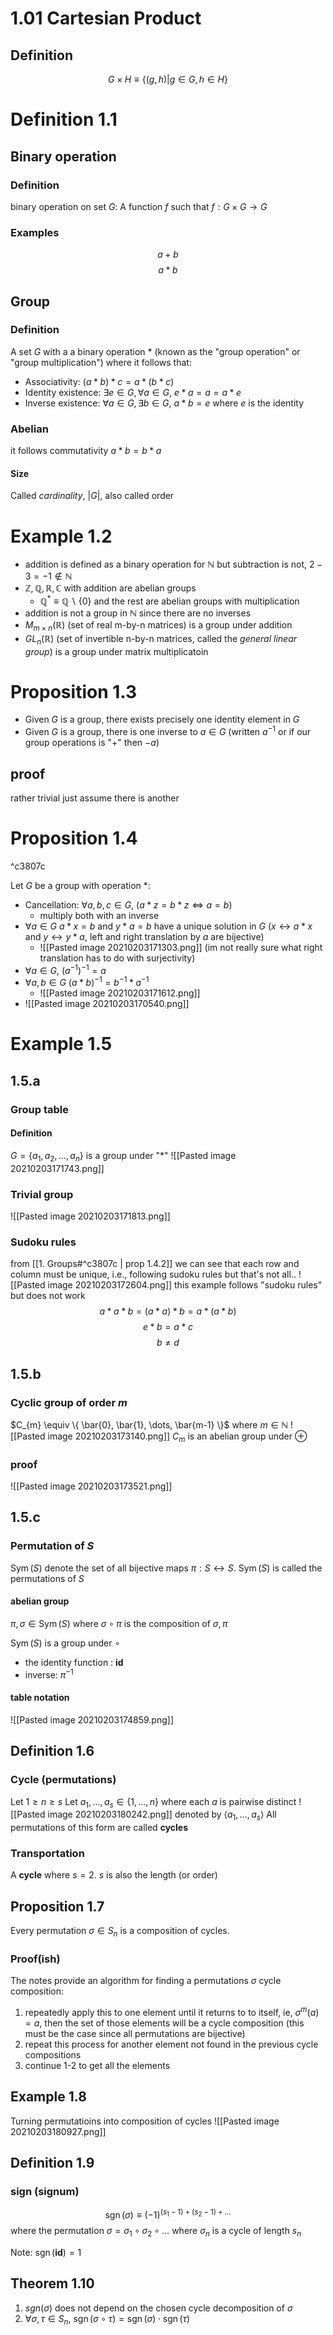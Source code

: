 # 1.01 Cartesian Product
## Definition
$$G \times H  \equiv \{ (g,h) | g \in G, h \in H \}$$

# Definition 1.1
## Binary operation
### Definition
binary operation on set $G$: A function $f$ such that $f: G \times G \rightarrow G$

### Examples
$$a+b$$
$$ a*b$$

## Group
### Definition
A set $G$ with a a binary operation $*$ (known as the "group operation" or "group multiplication")
where it follows that:
- Associativity: $(a*b)*c=a*(b*c)$
- Identity existence: $\exists e \in  G,  \forall a \in G, \ e*a=a=a*e$
- Inverse existence: $\forall a \in G, \exists b \in G, \ a*b=e$ where $e$ is the identity

### Abelian
it follows commutativity $a*b=b*a$

#### Size
Called *cardinality*, $|G|$, also called order

# Example 1.2
- addition is defined as a binary operation for $\mathbb{N}$ but subtraction is not, $2-3=-1 \notin \mathbb{N}$
- $\mathbb{Z,Q,R,C}$ with addition are abelian groups
	- $\mathbb{Q}^{*}\equiv \mathbb{Q} \backslash \{ 0 \}$ and the rest are abelian groups with multiplication
- addition is not a group in $\mathbb{N}$ since there are no inverses
- $M_{m \times n}(\mathbb{R})$ (set of real m-by-n matrices) is a group under addition
- $GL_{n}(\mathbb{R})$ (set of invertible n-by-n matrices, called the *general linear group*) is a group under matrix multiplicatoin 

# Proposition 1.3
- Given $G$ is a group, there exists precisely one identity element in $G$
- Given $G$ is a group, there is one inverse to $a \in G$ (written $a^{-1}$ or if our group operations is "+" then $-a$)

## proof
rather trivial just assume there is another

# Proposition 1.4

^c3807c

Let $G$ be a group with operation $*$:
- Cancellation: $\forall a,b,c \in G, \ (a*z=b*z \Leftrightarrow a=b)$
	-  multiply both with an inverse 
- $\forall a \in G$ $a*x=b$ and $y*a=b$ have a unique solution in $G$ ($x \leftrightarrow a*x$ and $y \leftrightarrow y *a$, left and right translation by $a$ are bijective)
	- ![[Pasted image 20210203171303.png]] (im not really sure what right translation has to do with surjectivity)
- $\forall a \in G, \ (a^{-1})^{-1}=a$
- $\forall a,b \in G \ (a*b)^{-1}=b^{-1}*a^{-1}$
	- ![[Pasted image 20210203171612.png]]
- ![[Pasted image 20210203170540.png]]

# Example 1.5
## 1.5.a
### Group table
#### Definition
$G= \{ a_{1}, a_{2},\dots,a_{n} \}$ is a group under "$*$"
![[Pasted image 20210203171743.png]]

### Trivial group
![[Pasted image 20210203171813.png]]

### Sudoku rules
from [[1. Groups#^c3807c | prop 1.4.2]] we can see that each row and column must be unique, i.e., following sudoku rules
but that's not all..
![[Pasted image 20210203172604.png]]
this example follows "sudoku rules" but does not work
$$a*a*b=(a*a)*b=a*(a*b)$$
$$e*b=a*c$$
$$b\neq d$$

## 1.5.b
### Cyclic group of order $m$
$C_{m} \equiv \{ \bar{0}, \bar{1}, \dots, \bar{m-1} \}$ where $m \in \mathbb{N}$
![[Pasted image 20210203173140.png]]
$C_{m}$ is an abelian group under $\oplus$

### proof 
![[Pasted image 20210203173521.png]]

## 1.5.c
### Permutation of $S$
$\operatorname{Sym}(S)$ denote the set of all bijective maps $\pi : S \leftrightarrow S$. $\operatorname{Sym}(S)$ is called the permutations of $S$

#### abelian group
$\pi , \sigma \in \operatorname{Sym}(S)$ where $\sigma \circ \pi$ is the composition of $\sigma , \pi$

$\operatorname{Sym}(S)$ is a group under $\circ$
- the identity function : $\mathbf{id}$
- inverse: $\pi^{-1}$ 

#### table notation
![[Pasted image 20210203174859.png]]

## Definition 1.6
### Cycle (permutations)
Let $1 \geq n \geq s$
Let $a_{1}, \dots  , a_{s} \in \{1, \dots , n \}$ where each $a$ is pairwise distinct
![[Pasted image 20210203180242.png]]
denoted by $\langle a_{1}, \dots , a_{s} \rangle$
All permutations of this form are called **cycles**

### Transportation
A **cycle** where $s=2$. $s$ is also the length (or order)

## Proposition 1.7
Every permutation $\sigma \in S_{n}$ is a composition of cycles.

### Proof(ish)
The notes provide an algorithm for finding a permutations $\sigma$ cycle composition:
1. repeatedly apply this to one element until it returns to to itself, ie, $\sigma^{m}(a)=a$, then the set of those elements will be a cycle composition (this must be the case since all permutations are bijective)
2. repeat this process for another element not found in the previous cycle compositions
3. continue 1-2 to get all the elements


## Example 1.8
Turning permutatioins into composition of cycles
![[Pasted image 20210203180927.png]]

## Definition 1.9
### sign (signum)
$$\operatorname{sgn}(\sigma) \equiv (-1)^{(s_{1}-1)+(s_{2}-1)+\dots}$$
where the permutation $\sigma = \sigma_{1} \circ \sigma_{2} \circ \dots$ where $\sigma_{n}$ is a cycle of length $s_{n}$

Note: $\operatorname{sgn}(\mathbf{id})=1$

## Theorem 1.10
1. $sgn(\sigma)$ does not depend on the chosen cycle decomposition of $\sigma$
2. $\forall \sigma , \tau \in S_{n} , \ \operatorname{sgn} ( \sigma \circ \tau ) = \operatorname{sgn} ( \sigma ) \cdot \operatorname{sgn}( \tau )$